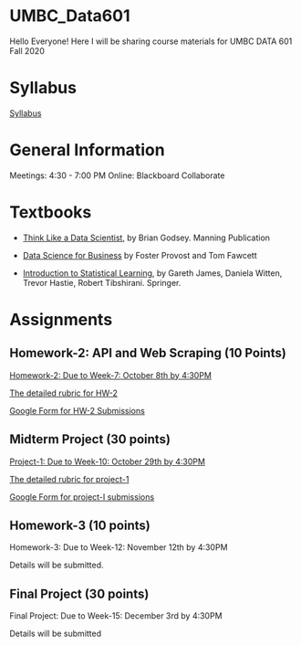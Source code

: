 # UMBC_Data601
Hello Everyone! Here I will be sharing course materials for UMBC DATA 601 Fall 2020

# Syllabus

[Syllabus](syllabus/Data601_Fall20.pdf)

# General Information

Meetings: 4:30 - 7:00 PM Online: Blackboard Collaborate

# Textbooks

- [Think Like a Data Scientist](https://www.manning.com/books/think-like-a-data-scientist), by Brian Godsey. Manning Publication

- [Data Science for Business](https://www.oreilly.com/library/view/data-science-for/9781449374273/) by Foster Provost and Tom Fawcett

- [Introduction to Statistical Learning](https://faculty.marshall.usc.edu/gareth-james/ISL/ISLR%20Seventh%20Printing.pdf), by Gareth James, Daniela Witten, Trevor Hastie, Robert Tibshirani. Springer.

# Assignments
## Homework-2: API and Web Scraping (10 Points)

[Homework-2: Due to Week-7: October 8th by 4:30PM](https://github.com/mguner/UMBC_Data601/blob/master/assignments/Data601-Homework-2.pdf)

[The detailed rubric for HW-2](https://docs.google.com/spreadsheets/d/1i8STO4J76A6X4ht4RTMNe1_0oQaM8iiVd7HHd4LCqNA/edit?usp=sharing)

[Google Form for HW-2 Submissions](https://forms.gle/jGT56nvj2w7L98CQ7)

## Midterm Project (30 points)
[Project-1: Due to Week-10: October 29th by 4:30PM](https://github.com/mguner/UMBC_Data601/blob/master/assignments/Data601-Project-1.ipynb)

[The detailed rubric for project-1](https://docs.google.com/spreadsheets/d/12fxQ58c6UHbPmqPoVGYTe0gGdRJeKx3qOYv7IimDSFc/edit?usp=sharing)

[Google Form for project-I submissions](https://forms.gle/koZzP6TNRB8YAu8G7)

## Homework-3 (10 points)
Homework-3: Due to Week-12: November 12th by 4:30PM

Details will be submitted.

## Final Project (30 points)
Final Project: Due to Week-15: December 3rd by 4:30PM

Details will be submitted